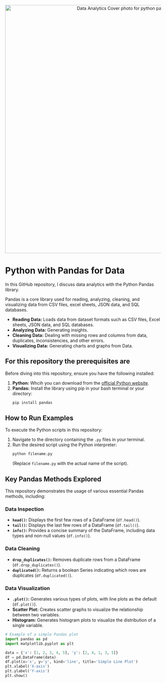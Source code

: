 <p align="center">
  <img src="https://miro.medium.com/v2/resize:fit:720/format:webp/1*RsPKgwrJO-h9DBovrcVBLA.jpeg" alt="Data Analytics Cover photo for python pandas library" width="800">
</p>

# Python with Pandas for Data 

In this GitHub repository, I discuss data analytics with the Python Pandas library.

Pandas is a  core library used for reading, analyzing, cleaning, and visualizing data from CSV files, excel sheets, JSON data, and SQL databases.

* **Reading Data:** Loads data from dataset formats such as CSV files, Excel sheets, JSON data, and SQL databases.
* **Analyzing Data:** Generating insights.
* **Cleaning Data:** Dealing with missing rows and columns from data, duplicates, inconsistencies, and other errors.
* **Visualizing Data:** Generating charts and graphs from Data.

## For this repository the prerequisites are

Before diving into this repository, ensure you have the following installed:

1.  **Python:** Whcih you can download from the [official Python website](https://www.python.org/downloads/).
2.  **Pandas:** Install the library using pip in your bash terminal or your directory:
    ```bash
    pip install pandas
    ```

## How to Run Examples

To execute the Python scripts in this repository:

1.  Navigate to the directory containing the `.py` files in your terminal.
2.  Run the desired script using the Python interpreter:
    ```bash
    python filename.py
    ```
    (Replace `filename.py` with the actual name of the script).

## Key Pandas Methods Explored

This repository demonstrates the usage of various essential Pandas methods, including:

### Data Inspection

* **`head()`:** Displays the first few rows of a DataFrame (`df.head()`).
* **`tail()`:** Displays the last few rows of a DataFrame (`df.tail()`).
* **`info()`:** Provides a concise summary of the DataFrame, including data types and non-null values (`df.info()`).

### Data Cleaning

* **`drop_duplicates()`:** Removes duplicate rows from a DataFrame (`df.drop_duplicates()`).
* **`duplicated()`:** Returns a boolean Series indicating which rows are duplicates (`df.duplicated()`).

### Data Visualization

* **`.plot()`:** Generates various types of plots, with line plots as the default (`df.plot()`).
* **Scatter Plot:** Creates scatter graphs to visualize the relationship between two variables.
* **Histogram:** Generates histogram plots to visualize the distribution of a single variable.

```python
# Example of a simple Pandas plot
import pandas as pd
import matplotlib.pyplot as plt

data = {'x': [1, 2, 3, 4, 5], 'y': [2, 4, 1, 3, 5]}
df = pd.DataFrame(data)
df.plot(x='x', y='y', kind='line', title='Simple Line Plot')
plt.xlabel('X-axis')
plt.ylabel('Y-axis')
plt.show()
